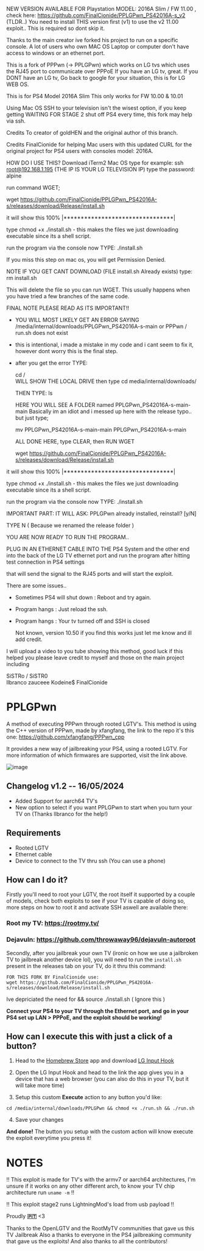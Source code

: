 NEW VERSION AVAILABLE FOR Playstation MODEL: 2016A Slim / FW 11.00 , check here: https://github.com/FinalCionide/PPLGPwn_PS42016A-s_v2
(TLDR..) You need to install THIS version first (v1) to use the v2 11.00 exploit..
This is required so dont skip it.


Thanks to the main creator ive forked his project to run on a specific console.
A lot of users who own MAC OS Laptop or computer don't have access to windows or an ethernet port.

This is a fork of PPPwn (-> PPLGPwn) which works on LG tvs which uses the RJ45 port to communicate over PPPoE
If you have an LG tv, great. 
If you DONT have an LG tv, Go back to google for your situation, this is for LG WEB OS.

This is for PS4 Model 2016A Slim  This only works for FW 10.00 & 10.01

Using Mac OS SSH to your television isn't the wisest option, if you keep getting WAITING FOR STAGE 2 shut off PS4 every time, 
this fork may help via ssh. 

Credits
To creator of goldHEN
and the original author of this branch.

Credits 
FinalCionide for helping Mac users with this updated CURL for the original project for PS4 users with consoles model: 2016A.

HOW DO I USE THIS?
Download iTerm2 Mac OS
type for example:   ssh root@192.168.1.195     (THE IP IS YOUR LG TELEVISION IP)
type the password:  alpine

run command  WGET;

wget https://github.com/FinalCionide/PPLGPwn_PS42016A-s/releases/download/Release/install.sh

it will show this 100% |********************************|

type chmod +x ./install.sh
     -  this makes the files we just downloading executable since its a shell script.

 run the program via the console now  TYPE:  ./install.sh

 If you miss this step on mac os, you will get Permission Denied.

 NOTE IF YOU GET CANT DOWNLOAD (FILE install.sh Already exists)  type: rm install.sh

 This will delete the file so you can run WGET. This usually happens when you have tried a few branches of the same code.

 FINAL NOTE PLEASE READ AS ITS IMPORTANT!!
 - YOU WILL MOST LIKELY GET AN ERROR SAYING /media/internal/downloads/PPLGPwn_PS42016A-s-main or PPPwn / run.sh does not exist
 - this is intentional, i made a mistake in my code and i cant seem to fix it, however dont worry this is the final step.
 - after you get the error TYPE:

   cd /  
        WILL SHOW THE LOCAL DRIVE
   then type
   cd media/internal/downloads/

   THEN TYPE: ls

      HERE YOU WILL SEE A FOLDER named  PPLGPwn_PS42016A-s-main-main
   Basically im an idiot and i messed up here with the release typo.. but just type;

   mv PPLGPwn_PS42016A-s-main-main PPLGPwn_PS42016A-s-main

   ALL DONE HERE, type CLEAR, then RUN WGET

   wget https://github.com/FinalCionide/PPLGPwn_PS42016A-s/releases/download/Release/install.sh

it will show this 100% |********************************|

type chmod +x ./install.sh
     -  this makes the files we just downloading executable since its a shell script.

 run the program via the console now  TYPE:  ./install.sh


IMPORTANT PART: IT WILL ASK:  PPLGPwn already installed, reinstall? [y/N]

TYPE N  ( Because we renamed the release folder )

YOU ARE NOW READY TO RUN THE PROGRAM..

PLUG IN AN ETHERNET CABLE INTO THE PS4 System and the other end into the back of the LG TV ethernet port and run the program after hitting test connection in PS4 settings

that will send the signal to the RJ45 ports and will start the exploit. 

There are some issues..
- Sometimes PS4 will shut down : Reboot and try again.
- Program hangs : Just reload the ssh.
- Program hangs : Your tv turned off and SSH is closed

  Not known, version 10.50 if you find this works just let me know and ill add credit.

   
I will upload a video to you tube showing this method, good luck
if this helped you please leave credit to myself and those on the main project including

SiSTRo / SiSTR0   
 llbranco
  zauceee
   Kodeine$
    FinalCionide

# PPLGPwn
A method of executing PPPwn through rooted LGTV's.
This method is using the C++ version of PPPwn, made by xfangfang, the link to the repo it's this one:
https://github.com/xfangfang/PPPwn_cpp

It provides a new way of jailbreaking your PS4, using a rooted LGTV.
For more information of which firmwares are supported, visit the link above.

![image](https://github.com/zauceee/PPLGPwn/assets/37784801/068d16b5-051e-4f22-bdf7-b0e3b46e6590)

## Changelog v1.2 -- 16/05/2024
- Added Support for aarch64 TV's
- New option to select if you want PPLGPwn to start when you turn your TV on (Thanks llbranco for the help!)

## Requirements
- Rooted LGTV
- Ethernet cable
- Device to connect to the TV thru ssh (You can use a phone)

## How can I do it?

Firstly you'll need to root your LGTV, the root itself it supported by a couple of models, check both exploits to see if your TV is capable of doing so, more steps on how to root it and activate SSH aswell are available there:
### Root my TV: https://rootmy.tv/
### Dejavuln: https://github.com/throwaway96/dejavuln-autoroot

Secondly, after you jailbreak your own TV (ironic on how we use a jailbroken TV to jailbreak another device lol), you will need to run the ```install.sh``` present in the releases tab on your TV, do it thru this command:

```
FOR THIS FORK BY FinalCionide use: 
wget https://github.com/FinalCionide/PPLGPwn_PS42016A-s/releases/download/Release/install.sh 
```
Ive depriciated the need for 
&& source ./install.sh ( Ignore this )

**Connect your PS4 to your TV through the Ethernet port, and go in your PS4 set up LAN > PPPoE, and the exploit should be working!**

## How can I execute this with just a click of a button?
1. Head to the [Homebrew Store](https://www.webosbrew.org/) app and download [LG Input Hook](https://repo.webosbrew.org/apps/org.webosbrew.inputhook/)

2. Open the LG Input Hook and head to the link the app gives you in a device that has a web browser (you can also do this in your TV, but it will take more time)

3. Setup this custom **Execute** action to any button you'd like:

```
cd /media/internal/downloads/PPLGPwn && chmod +x ./run.sh && ./run.sh
```   

4. Save your changes

**And done!** The button you setup with the custom action will know execute the exploit everytime you press it!

# NOTES
!! This exploit is made for TV's with the armv7 or aarch64 architectures, I'm unsure if it works on any other different arch, to know your TV chip architecture run ```uname -m``` !!

!! This exploit stage2 runs LightningMod's load from usb payload !!

Proudly **🇵🇹** <3

Thanks to the OpenLGTV and the RootMyTV communities that gave us this TV Jailbreak
Also a thanks to everyone in the PS4 jailbreaking community that gave us the exploits!
And also thanks to all the contributors!
